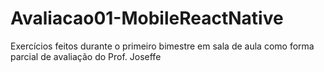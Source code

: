 # Avaliacao01-MobileReactNative
Exercícios feitos durante o primeiro bimestre em sala de aula como forma parcial de avaliação do Prof. Joseffe
